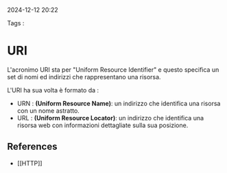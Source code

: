 2024-12-12 20:22

Tags :

# URI

L'acronimo URI sta per "Uniform Resource Identifier" e questo specifica un set di nomi ed indirizzi che rappresentano una risorsa.

L'URI ha sua volta è formato da : 
- URN : **(Uniform Resource Name)**: un indirizzo che identifica una risorsa con un nome astratto.
- URL : **(Uniform Resource Locator)**: un indirizzo che identifica una risorsa web con informazioni dettagliate sulla sua posizione.
## References

- [[HTTP]]